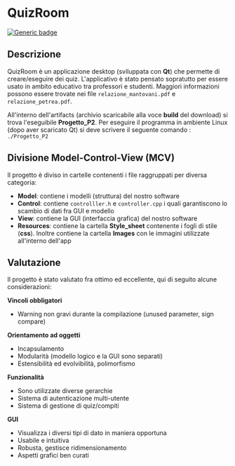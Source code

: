 # QuizRoom

[![Generic badge](https://img.shields.io/gitlab/pipeline/nicomanto/progetto_p2/master?label=Linux%20build)](https://shields.io/)

## Descrizione
QuizRoom è un applicazione desktop (sviluppata con **Qt**) che permette di creare/eseguire dei quiz. L'applicativo è stato pensato sopratutto per essere usato in ambito educativo tra professori e studenti.
Maggiori informazioni possono essere trovate nei file `relazione_mantovani.pdf` e `relazione_petrea.pdf`.

All'interno dell'artifacts (archivio scaricabile alla voce **build** del download) si trova l'eseguibile **Progetto_P2**. Per eseguire il programma in ambiente Linux (dopo aver scaricato Qt) si deve scrivere il seguente comando : `./Progetto_P2`

## Divisione Model-Control-View (MCV)
Il progetto è diviso in cartelle contenenti i file raggruppati per diversa categoria:
*  **Model**: contiene i modelli (struttura) del nostro software
*  **Control**: contiene `controlller.h` e `controller.cpp` i quali garantiscono lo scambio di dati fra GUI e modello
*  **View**: contiene la GUI (interfaccia grafica) del nostro software 
*  **Resources**: contiene la cartella **Style_sheet** contenente i fogli di stile (**css**). Inoltre contiene la cartella **Images** con le immagini utilizzate all'interno dell'app

## Valutazione
Il progetto è stato valutato fra ottimo ed eccellente, qui di seguito alcune considerazioni:

**Vincoli obbligatori**
* Warning non gravi durante la compilazione (unused parameter, sign compare)

**Orientamento ad oggetti**
* Incapsulamento
* Modularità (modello logico e la GUI sono separati)
* Estensibilità ed evolvibilità, polimorfismo


**Funzionalità**
* Sono utilizzate diverse gerarchie
* Sistema di autenticazione multi-utente
* Sistema di gestione di quiz/compiti


**GUI**
* Visualizza i diversi tipi di dato in maniera opportuna
* Usabile e intuitiva
* Robusta, gestisce ridimensionamento
* Aspetti grafici ben curati

